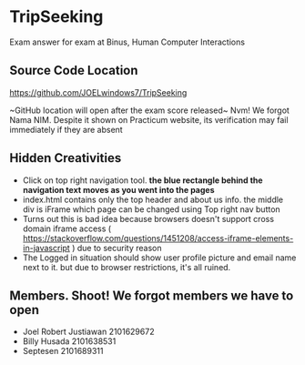 
# TripSeeking
 Exam answer for exam at Binus, Human Computer Interactions
 
## Source Code Location
https://github.com/JOELwindows7/TripSeeking

~GitHub location will open after the exam score released~
Nvm! We forgot Nama NIM. Despite it shown on Practicum website, its verification may fail immediately if they are absent

## Hidden Creativities
- Click on top right navigation tool. **the blue rectangle behind the navigation text moves as you went into the pages**
- index.html contains only the top header and about us info. the middle div is iFrame which page can be changed using Top right nav button
- Turns out this is bad idea because browsers doesn't support cross domain iframe access ( https://stackoverflow.com/questions/1451208/access-iframe-elements-in-javascript ) due to security reason
- The Logged in situation should show user profile picture and email name next to it. but due to browser restrictions, it's all ruined.

## Members. Shoot! We forgot members we have to open
- Joel Robert Justiawan 2101629672
- Billy Husada 2101638531
- Septesen 2101689311
